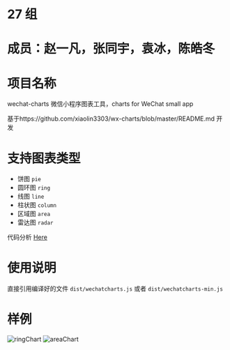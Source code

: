 # 27 组

# 成员：赵一凡，张同宇，袁冰，陈皓冬

# 项目名称 
wechat-charts
微信小程序图表工具，charts for WeChat small app

基于https://github.com/xiaolin3303/wx-charts/blob/master/README.md 开发

# 支持图表类型
- 饼图   `pie`
- 圆环图 `ring`
- 线图   `line`
- 柱状图 `column`
- 区域图 `area`
- 雷达图 `radar`

代码分析 [Here](https://segmentfault.com/a/1190000007649376)

# 使用说明
直接引用编译好的文件 `dist/wechatcharts.js` 或者 `dist/wechatcharts-min.js`

# 样例
![ringChart](https://raw.githubusercontent.com/xiaolin3303/wx-charts/master/example/ring.png)
![areaChart](https://raw.githubusercontent.com/xiaolin3303/wx-charts/master/example/area.png)
